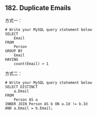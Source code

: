 ## 182. Duplicate Emails ##
方式一：
```
# Write your MySQL query statement below
SELECT
	Email
FROM
	Person
GROUP BY
	Email
HAVING
	count(Email) > 1
```

方式二：
```
# Write your MySQL query statement below
SELECT DISTINCT
	a.Email
FROM
	Person AS a
INNER JOIN Person AS b ON a.Id != b.Id
AND a.Email = b.Email;
```